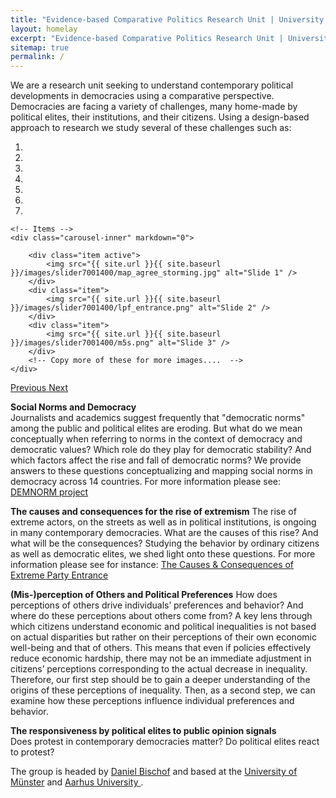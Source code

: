 ```yaml
---
title: "Evidence-based Comparative Politics Research Unit | University of Münster and Aarhus University"
layout: homelay
excerpt: "Evidence-based Comparative Politics Research Unit | University of Münster and Aarhus University"
sitemap: true
permalink: /
---
```


We are a research unit seeking to understand contemporary political developments in democracies using a comparative perspective. Democracies are facing a variety of challenges, many home-made by political elites, their institutions, and their citizens. Using a design-based approach to research we study several of these challenges such as: 

<div markdown="0" id="carousel" class="carousel slide" data-ride="carousel" data-interval="5000" data-pause="hover" >
    <!-- Menu -->
    <ol class="carousel-indicators">
        <li data-target="#carousel" data-slide-to="0" class="active"></li>
        <li data-target="#carousel" data-slide-to="1"></li>
        <li data-target="#carousel" data-slide-to="2"></li>
        <li data-target="#carousel" data-slide-to="3"></li>
        <li data-target="#carousel" data-slide-to="4"></li>
        <li data-target="#carousel" data-slide-to="5"></li>
        <li data-target="#carousel" data-slide-to="6"></li>
    </ol>

    <!-- Items -->
    <div class="carousel-inner" markdown="0">

        <div class="item active">
            <img src="{{ site.url }}{{ site.baseurl }}/images/slider7001400/map_agree_storming.jpg" alt="Slide 1" />
        </div>
        <div class="item">
            <img src="{{ site.url }}{{ site.baseurl }}/images/slider7001400/lpf_entrance.png" alt="Slide 2" />
        </div>
        <div class="item">
            <img src="{{ site.url }}{{ site.baseurl }}/images/slider7001400/m5s.png" alt="Slide 3" />
        </div>
        <!-- Copy more of these for more images....  -->
    </div>

  <a class="left carousel-control" href="#carousel" role="button" data-slide="prev">
    <span class="glyphicon glyphicon-chevron-left" aria-hidden="true"></span>
    <span class="sr-only">Previous</span>
  </a>
  <a class="right carousel-control" href="#carousel" role="button" data-slide="next">
    <span class="glyphicon glyphicon-chevron-right" aria-hidden="true"></span>
    <span class="sr-only">Next</span>
  </a>
</div>


**Social Norms and Democracy**  
Journalists and academics suggest frequently that "democratic norms" among the public and political elites are eroding. But what do we mean conceptually when referring to norms in the context of democracy and democratic values? Which role do they play for democratic stability? And which factors affect the rise and fall of democratic norms? We provide answers to these questions conceptualizing and mapping social norms in democracy across 14 countries. For more information please see: [DEMNORM project](https://demnorm.github.io/)

**The causes and consequences for the rise of extremism** 
The rise of extreme actors, on the streets as well as in political institutions, is ongoing in many contemporary democracies. What are the causes of this rise? And what will be the consequences? Studying the behavior by ordinary citizens as well as democratic elites, we shed light onto these questions. For more information please see for instance: [The Causes & Consequences of Extreme Party Entrance](https://extremeentrance.github.io/)

**(Mis-)perception of Others and Political Preferences** 
How does perceptions of others drive individuals’ preferences and behavior? And where do these perceptions about others come from? A key lens through which citizens understand economic and political inequalities is not based on actual disparities but rather on their perceptions of their own economic well-being and that of others. This means that even if policies effectively reduce economic hardship, there may not be an immediate adjustment in citizens’ perceptions corresponding to the actual decrease in inequality. Therefore, our first step should be to gain a deeper understanding of the origins of these perceptions of inequality. Then, as a second step, we can examine how these perceptions influence individual preferences and behavior.

**The responsiveness by political elites to public opinion signals**  
Does protest in contemporary democracies matter? Do political elites react to protest? 

The group is headed by [Daniel Bischof](https://www.danbischof.com/) and based at the [University of Münster](https://www.uni-muenster.de/en/) and [Aarhus University ](https://international.au.dk/).    


<br>